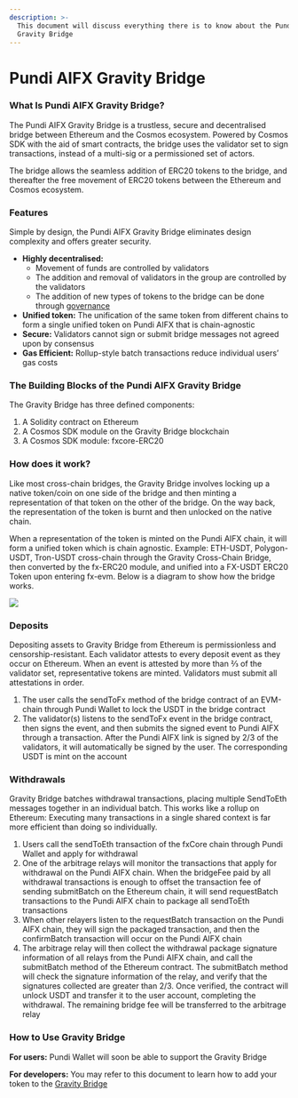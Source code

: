```yaml
---
description: >-
  This document will discuss everything there is to know about the Pundi AIFX
  Gravity Bridge
---
```


# Pundi AIFX Gravity Bridge

### What Is Pundi AIFX Gravity Bridge?

The Pundi AIFX Gravity Bridge is a trustless, secure and decentralised bridge between Ethereum and the Cosmos ecosystem. Powered by Cosmos SDK with the aid of smart contracts, the bridge uses the validator set to sign transactions, instead of a multi-sig or a permissioned set of actors.

The bridge allows the seamless addition of ERC20 tokens to the bridge, and thereafter the free movement of ERC20 tokens between the Ethereum and Cosmos ecosystem.

### Features

Simple by design, the Pundi AIFX Gravity Bridge eliminates design complexity and offers greater security.

* **Highly decentralised:**
  * Movement of funds are controlled by validators
  * The addition and removal of validators in the group are controlled by the validators
  * The addition of new types of tokens to the bridge can be done through [governance](https://github.com/FunctionX-SG/pundiai-docs/blob/main/deploying-on-fxcore-evm/cross-chain-bridges/bridging-tokens-from-other-networks/README.md)
* **Unified token:** The unification of the same token from different chains to form a single unified token on Pundi AIFX that is chain-agnostic
* **Secure:** Validators cannot sign or submit bridge messages not agreed upon by consensus
* **Gas Efficient:** Rollup-style batch transactions reduce individual users’ gas costs

### The Building Blocks of the Pundi AIFX Gravity Bridge

The Gravity Bridge has three defined components:

1. A Solidity contract on Ethereum
2. A Cosmos SDK module on the Gravity Bridge blockchain
3. A Cosmos SDK module: fxcore-ERC20

### How does it work?

Like most cross-chain bridges, the Gravity Bridge involves locking up a native token/coin on one side of the bridge and then minting a representation of that token on the other of the bridge. On the way back, the representation of the token is burnt and then unlocked on the native chain.

When a representation of the token is minted on the Pundi AIFX chain, it will form a unified token which is chain agnostic. Example: ETH-USDT, Polygon-USDT, Tron-USDT cross-chain through the Gravity Cross-Chain Bridge, then converted by the fx-ERC20 module, and unified into a FX-USDT ERC20 Token upon entering fx-evm. Below is a diagram to show how the bridge works.

![](<../../../../.gitbook/assets/Unified V2.drawio.png>)

### Deposits

Depositing assets to Gravity Bridge from Ethereum is permissionless and censorship-resistant. Each validator attests to every deposit event as they occur on Ethereum. When an event is attested by more than ⅔ of the validator set, representative tokens are minted. Validators must submit all attestations in order.

1. The user calls the sendToFx method of the bridge contract of an EVM-chain through Pundi Wallet to lock the USDT in the bridge contract
2. The validator(s) listens to the sendToFx event in the bridge contract, then signs the event, and then submits the signed event to Pundi AIFX through a transaction. After the Pundi AIFX link is signed by 2/3 of the validators, it will automatically be signed by the user. The corresponding USDT is mint on the account

### Withdrawals

Gravity Bridge batches withdrawal transactions, placing multiple SendToEth messages together in an individual batch. This works like a rollup on Ethereum: Executing many transactions in a single shared context is far more efficient than doing so individually.

1. Users call the sendToEth transaction of the fxCore chain through Pundi Wallet and apply for withdrawal
2. One of the arbitrage relays will monitor the transactions that apply for withdrawal on the Pundi AIFX chain. When the bridgeFee paid by all withdrawal transactions is enough to offset the transaction fee of sending submitBatch on the Ethereum chain, it will send requestBatch transactions to the Pundi AIFX chain to package all sendToEth transactions
3. When other relayers listen to the requestBatch transaction on the Pundi AIFX chain, they will sign the packaged transaction, and then the confirmBatch transaction will occur on the Pundi AIFX chain
4. The arbitrage relay will then collect the withdrawal package signature information of all relays from the Pundi AIFX chain, and call the submitBatch method of the Ethereum contract. The submitBatch method will check the signature information of the relay, and verify that the signatures collected are greater than 2/3. Once verified, the contract will unlock USDT and transfer it to the user account, completing the withdrawal. The remaining bridge fee will be transferred to the arbitrage relay

### How to Use Gravity Bridge

**For users:** Pundi Wallet will soon be able to support the Gravity Bridge

**For developers:** You may refer to this document to learn how to add your token to the [Gravity Bridge](bridging-tokens-from-other-networks.md)
